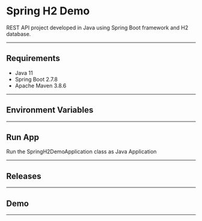 # Spring H2 Demo
REST API project developed in Java using Spring Boot framework and H2 database.

----------

## Requirements
- Java 11
- Spring Boot 2.7.8
- Apache Maven 3.8.6

----------

## Environment Variables

----------

## Run App
Run the SpringH2DemoApplication class as Java Application

----------

## Releases

----------

## Demo

----------